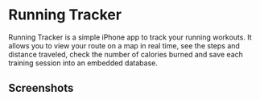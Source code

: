 # Running Tracker

Running Tracker is a simple iPhone app to track your running workouts. It allows you to view your route on a map in real time, see the steps and distance traveled, check the number of calories burned and save each training session into an embedded database.

## Screenshots

